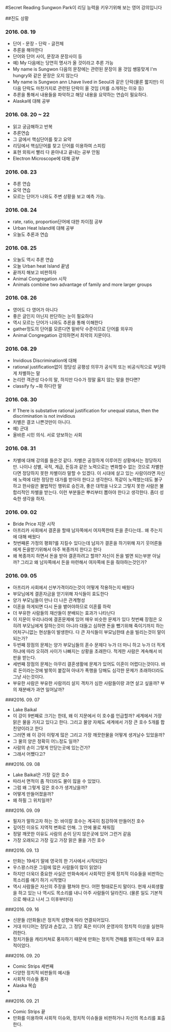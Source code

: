 #Secret Reading
Sungwon Park이 리딩 능력을 키우기위해 보는 영어 강의입니다

##진도 상황

### 2016. 08. 19
  * 단어 - 문장 - 단락 - 글전체
  * 추론을 해야한다
  * 단어와 단어 사이, 문장과 문장사이 등
  * 예) My 다음에는 당연히 명사가 올 것이라고 추론 가능
  * My name is Sungwon 다음의 문장에는 관련된 문장이 올 것임 쌩뚱맞게 I'm hungry와 같은 문장은 오지 않는다
  * My name is Sungwon ann Lhave lived in Seoul과 같은 단락(물론 짧지만) 이 다음 단락도 마찬가지로 관련된 단락이 올 것임 (저를 소개하는 이유 등)
  * 추론을 통해서 내용들을 파악하고 해당 내용을 요약하는 연습이 필요하다.
  * Alaska에 대해 공부

### 2016. 08. 20 ~ 22
  * 읽고 궁금해하고 반복
  * 추론연습
  * 그 글에서 핵심단어를 찾고 요약
  * 리딩에서 핵심단어를 찾고 단어를 이용하여 스피킹
  * 표현 외워서 빨리 다 쏟아내고 끝내는 공부 안됨
  * Electron Microscope에 대해 공부
   
### 2016. 08. 23
  * 추론 연습
  * 요약 연습
  * 모르는 단어가 나와도 주변 상황을 보고 예측 가능.

### 2016. 08. 24
  * rate, ratio, proportion단어에 대한 차이점 공부
  * Urban Heat Island에 대해 공부
  * 오늘도 추론과 연습

### 2016. 08. 25
  * 오늘도 역시 추론 연습
  * 오늘 Urban heat Island 끝냄
  * 끝까지 해보고 비판하자
  * Animal Congregation 시작
  * Animals combine two advantage of family and more larger groups

### 2016. 08. 26
  * 영어도 다 영어가 아니다
  * 좋은 글인지 아닌지 판단하는 눈이 필요하다
  * 역시 모르는 단어가 나와도 추론을 통해 이해한다
  * gather정도의 단어를 모른다면 밑바닥 수준이므로 단어를 외우자
  * Animal Congregation 강의하면서 최악의 지문이다.

### 2016. 08. 29
  * Invidious Discrimination에 대해
  * rational justification없이 정당성 공평성 의무가 공식적 또는 비공식적으로 부당하게 차별하는 말
  * 논리란 객관성 다수의 말, 하지만 다수가 정말 옳지 않는 말을 한다면?
  * classify fy ~화 하다란 말

### 2016. 08. 30
  * If There is substative rational justification for unequal status, then the discrimination is not invidious
  * 차별은 결코 나쁜것만이 아니다. 
  * 예) 군대
  * 올바른 시민 의식. 서로 양보하는 사회

### 2016. 08. 31
  * 차별에 대해 강의를 들은것 같다. 차별은 공정하게 이루어진 상황에서는 정당하지만. 나이나 성별, 국적, 계급, 돈등과 같은 노력으로는 변화할수 없는 것으로 차별한다면 정당하지 못한 차별이라 말할 수 있겠다. 이 시대에 살고 있는 사람이라면 자신에 노력에 대한 정당한 대가를 받아야 한다고 생각한다. 똑같이 노력했는데도 불구하고 한사람은 불법적인 행위로 승진과, 좋은 대학을 나오고 그렇지 못한 사람은 불합리적인 차별을 받는다. 이런 부분들은 뿌리부터 뽑아야 한다고 생각한다. 좀더 성숙한 생각을 하자.

### 2016. 09. 02
  * Bride Price 지문 시작
  * 아프리카 사회에서 결혼을 할때 남자쪽에서 여자쪽한태 돈을 준다는데.. 왜 주는지에 대해 배웠다
  * 첫번째론 가정의 평화?를 지킬수 있다는데 남자가 결혼을 하기위해 자기 웃어른들에게 돈을받기위해서 아주 복종까지 한다고 한다
  * 왜 복종까지 하면서 돈을 받아 결혼하려고 할까? 자신이 돈을 벌면 되는부분 아닐까? 그리고 왜 남자쪽에서 돈을 마련해서 여자쪽에 돈을 줘야하는것인가? 

### 2016. 09. 05
  * 아프리카 사회에서 신부가격이라는것이 어떻게 작용하는지 배웠다
  * 부모님에게 결혼자금을 얻기위해 자식들이 효도한다
  * 양가 부모님들이 만나 더 나은 관계형성
  * 이혼을 하게되면 다시 돈을 뱉어야하므로 이혼률 하락
  * 더 부유한 사람들의 재산들이 분배되는 효과가 나타난다
  * 이 지문이 우리나라에 결혼문제에 있어 매우 비슷한 문제가 있다 첫번째 장점은 오히려 부모님에게 잘하는것이 아니라 대들고 심하면 돈을 뺐기위해 죽이기까지 하는 어처구니없는 현상들이 발생한다. 다 큰 자식들이 부모님한태 손을 빌리는것이 말이 되는가?
  * 두번째 장점의 문제는 양가 부모님들의 혼수 문제다 누가 더 마니 하고 누가 더 적게 하냐에 따라 오히려 사이가 나빠지는 상황을 초래한다. 적게한 사람은 계속해서 비판을 받는다.
  * 세번째 장점의 문제는 아무리 결혼생활에 문제가 있어도 이혼이 어렵다는것이다. 바로 돈이라는것에 발목이 붙잡혀 아내가 폭행을 당해도 심각한 문제가 초래하더라도 그냥 사는것이다.
  * 부유한 사람은 부유한 사람끼리 살지 격차가 심한 사람들이랑 과연 살고 싶을까? 부의 재분배가 과연 일어날까?

 ###2016. 09. 07
  * Lake Baikal
  * 이 강이 9번째로 크기는 한데, 왜 이 지문에서 이 호수를 언급할까? 세계에서 가장 맑은 물을 가지고 있다고 한다. 그리고 물양 자체도 세계에서 가장 큰 호수 5개를 합친양이라고 한다
  * 그러면 왜 이 강이 이렇게 많은 그리고 가장 깨끗한물을 어떻게 생겨날수 있었을까?
  * 그 물의 양은 정확히 어느정도 일까?
  * 사람의 손이 그렇게 안닫는곳에 있는건가?
  * 그래서 어쨌다고?

###2016. 09. 08
  * Lake Baikal은 가장 깊은 호수
  * 따라서 면적이 좀 작더라도 물이 많을 수 있었다.
  * 그럼 왜 그렇게 깊은 호수가 생겨났을까?
  * 어떻게 만들어졌을까? 
  * 왜 하필 그 위치일까?

###2016. 09. 09
  * 필자가 말하고자 하는 것: 바이칼 호수는 계곡이 침강하여 만들어진 호수
  * 깊어진 이유도 지역적 변화로 인해. 그 안에 물로 채워짐
  * 정말 깨끗한 이유도 사람의 손이 닫지 않은곳에 있어 그런거 같음
  * 가장 오래되고 가장 깊고 가장 맑은 물을 가진 호수

###2016. 09. 13
  * 만화는 19세기 말에 영국의 한 기사에서 시작되었다
  * 우스꽝스러운 그림에 많은 사람들이 많이 읽었다
  * 하지만 더욱더 중요한 사실은 만화속에서 사회적인 문제 정치적 이슈들을 비판하는 목소리를 얘기 하기 시작했다
  * 역시 사람들은 자신의 주장을 펼쳐야 한다. 어떤 형태로든지 말이다. 현재 사회생활을 하고 있는 나 역시도 목소리를 내니 아주 사람들이 달라진다. (물론 일도 기본적으로 해내고 나서 그 이후부터다)

###2016. 09. 16
  * 신문들 (만화들)은 정치적 성향에 따라 연결되어있다.
  * 거대 미디어는 정당과 손잡고, 그 정당 혹은 미디어 운영자의 정치적 이상을 실현하려한다.
  * 정치가들을 캐리커쳐로 풍자하기 때문에 만화는 정치적 견해를 밝히는데 매우 효과적이었다.
  
###2016. 09. 20
  * Comic Strips 세번째
  * 다양한 정치적 비판들의 예시들 
  * 사회적 이슈들 풍자
  * Alaska 복습
  * 
  
###2016. 09. 21
  * Comic Strips 끝
  * 만화를 이용하여 사회적 이슈와, 정치적 이슈들을 비판하거나 자신의 목소리를 표출한다.

